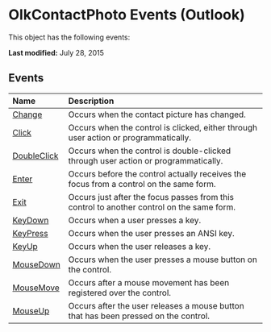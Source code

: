 
# OlkContactPhoto Events (Outlook)
This object has the following events:

 **Last modified:** July 28, 2015


## Events



|**Name**|**Description**|
|:-----|:-----|
| [Change](3dcc953a-2f81-d61b-0c57-e341688b820c.md)|Occurs when the contact picture has changed.|
| [Click](42c2bd28-26ee-f1a9-2b01-3fb5f6a2e23a.md)|Occurs when the control is clicked, either through user action or programmatically.|
| [DoubleClick](5066b55e-e4de-4172-09de-ccec11bddf74.md)|Occurs when the control is double-clicked through user action or programmatically.|
| [Enter](afb6bbff-1329-b1d9-af8a-2792919213e5.md)|Occurs before the control actually receives the focus from a control on the same form.|
| [Exit](8bc0e21f-7376-3bc7-5006-a00031686229.md)|Occurs just after the focus passes from this control to another control on the same form.|
| [KeyDown](5ec4abe0-5600-ea94-c7a8-5f46d4ac587a.md)|Occurs when a user presses a key.|
| [KeyPress](43b7f7e0-79c5-e02c-5d9e-a204098509c2.md)|Occurs when the user presses an ANSI key.|
| [KeyUp](ee99874f-e44a-4d76-73d1-66a994444005.md)|Occurs when the user releases a key.|
| [MouseDown](d629dd2f-5bcc-0328-d453-c8cda2d38b2f.md)|Occurs when the user presses a mouse button on the control.|
| [MouseMove](d2f0b94b-4825-c3be-d2b6-070e0fb2ff44.md)|Occurs after a mouse movement has been registered over the control.|
| [MouseUp](7e542f18-9ebf-d889-8cdd-e9d413a24745.md)|Occurs after the user releases a mouse button that has been pressed on the control.|

